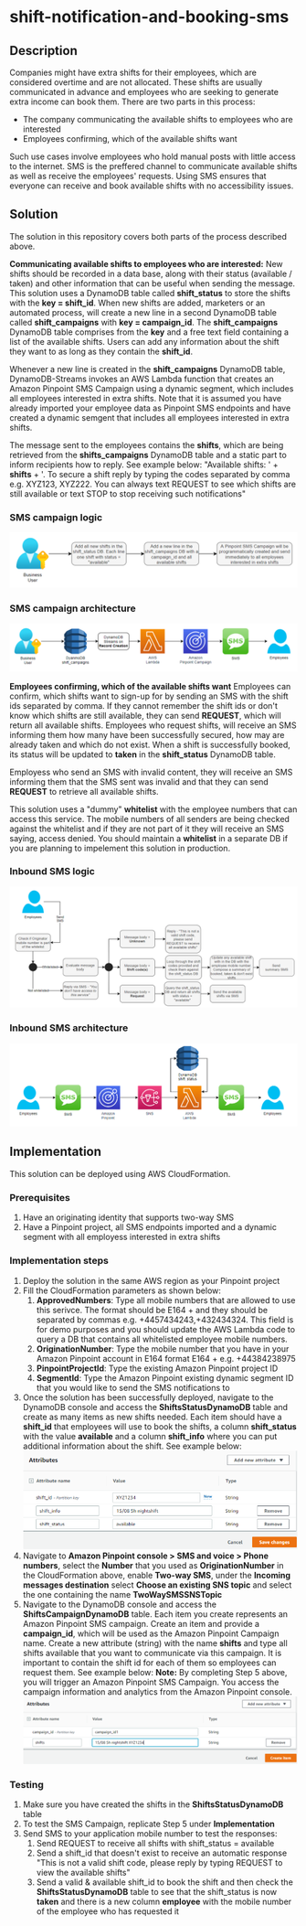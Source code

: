 # shift-notification-and-booking-sms

## Description

Companies might have extra shifts for their employees, which are considered overtime and are not allocated. These shifts are usually communicated in advance and employees who are seeking to generate extra income can book them. There are two parts in this process:

- The company communicating the available shifts to employees who are interested
- Employees confirming, which of the available shifts want

Such use cases involve employees who hold manual posts with little access to the internet. SMS is the preffered channel to communicate available shifts as well as receive the employees' requests. Using SMS ensures that everyone can receive and book available shifts with no accessibility issues. 

## Solution

The solution in this repository covers both parts of the process described above.

**Communicating available shifts to employees who are interested:**
New shifts should be recorded in a data base, along with their status (available / taken) and other information that can be useful when sending the message. This solution uses a DynamoDB table called **shift_status** to store the shifts with the **key = shift_id**. When new shifts are added, marketers or an automated process, will create a new line in a second DynamoDB table called **shift_campaigns**  with **key = campaign_id**. The **shift_campaigns** DynamoDB table comprises from the **key** and a free text field containing a list of the available shifts. Users can add any information about the shift they want to as long as they contain the **shift_id**.

Whenever a new line is created in the **shift_campaigns** DynamoDB table, DynamoDB-Streams invokes an AWS Lambda function that creates an Amazon Pinpoint SMS Campaign using a dynamic segment, which includes all employees interested in extra shifts. Note that it is assumed you have already imported your employee data as Pinpoint SMS endpoints and have created a dynamic semgent that includes all employees interested in extra shifts.

The message sent to the employees contains the **shifts**, which are being retrieved from the **shifts_campaigns** DynamoDB table and a static part to inform recipients how to reply. See example below:
"Available shifts: ' + **shifts** + '. To secure a shift reply by typing the codes separated by comma e.g. XYZ123, XYZ222. You can always text REQUEST to see which shifts are still available or text STOP to stop receiving such notifications"

### SMS campaign logic
![sms-campaign-logic](https://github.com/Pioank/shift-notification-and-booking-sms/blob/main/assets/sms-campaign-logic.PNG)

### SMS campaign architecture
![sms-campaign-architecture](https://github.com/Pioank/shift-notification-and-booking-sms/blob/main/assets/sms-campaign-architecture.PNG)

**Employees confirming, which of the available shifts want**
Employees can confirm, which shifts want to sign-up for by sending an SMS with the shift ids separated by comma. If they cannot remember the shift ids or don't know which shifts are still available, they can send **REQUEST**, which will return all available shifts. Employees who request shifts, will receive an SMS informing them how many have been successfully secured, how may are already taken and which do not exist. When a shift is successfully booked, its status will be updated to **taken** in the **shift_status** DynamoDB table.

Employess who send an SMS with invalid content, they will receive an SMS informing them that the SMS sent was invalid and that they can send **REQUEST** to retrieve all available shifts.

This solution uses a "dummy" **whitelist** with the employee numbers that can access this service. The mobile numbers of all senders are being checked against the whitelist and if they are not part of it they will receive an SMS saying, access denied. You should maintain a **whitelist** in a separate DB if you are planning to impelement this solution in production.

### Inbound SMS logic
![inbound-sms-logic](https://github.com/Pioank/shift-notification-and-booking-sms/blob/main/assets/inbound-sms-logic.PNG)

### Inbound SMS architecture
![inbound-sms-architecture](https://github.com/Pioank/shift-notification-and-booking-sms/blob/main/assets/inbound-sms-architecture.PNG)

## Implementation

This solution can be deployed using AWS CloudFormation.

### Prerequisites
1. Have an originating identity that supports two-way SMS
2. Have a Pinpoint project, all SMS endpoints imported and a dynamic segment with all employess interested in extra shifts

### Implementation steps
1. Deploy the solution in the same AWS region as your Pinpoint project
2. Fill the CloudFormation parameters as shown below:
    1. **ApprovedNumbers**: Type all mobile numbers that are allowed to use this serivce. The format should be E164 +<country-code><number> and they should be separated by commas e.g. +4457434243,+432434324. This field is for demo purposes and you should update the AWS Lambda code to query a DB that contains all whitelisted employee mobile numbers.
    2. **OriginationNumber**: Type the mobile number that you have in your Amazon Pinpoint account in E164 format E164 +<country-code><number> e.g. +44384238975
    3. **PinpointProjectId**: Type the existing Amazon Pinpoint project ID
    4. **SegmentId**: Type the Amazon Pinpoint existing dynamic segment ID that you would like to send the SMS notifications to
3. Once the solution has been successfully deployed, navigate to the DynamoDB console and access the **ShiftsStatusDynamoDB** table and create as many items as new shifts needed. Each item should have a **shift_id** that employees will use to book the shifts, a column **shift_status** with the value **available** and a column **shift_info** where you can put additional information about the shift. See example below: ![shift_status_db](https://github.com/Pioank/shift-notification-and-booking-sms/blob/main/assets/shift_status_dynamoDB.PNG)
4. Navigate to **Amazon Pinpoint console > SMS and voice > Phone numbers**, select the **Number** that you used as **OriginationNumber** in the CloudFormation above, enable **Two-way SMS**, under the **Incoming messages destination** select **Choose an existing SNS topic** and select the one containing the name **TwoWaySMSSNSTopic**
5. Navigate to the DynamoDB console and access the **ShiftsCampaignDynamoDB** table. Each item you create represents an Amazon Pinpoint SMS campaign. Create an item and provide a **campaign_id**, which will be used as the Amazon Pinpoint Campaign name. Create a new attribute (string) with the name **shifts** and type all shifts available that you want to communicate via this campaign. It is important to contain the shift id for each of them so employees can request them. See example below:
**Note:** By completing Step 5 above, you will trigger an Amazon Pinpoint SMS Campaign. You access the campaign information and analytics from the Amazon Pinpoint console.
![shift_campaign_db](https://github.com/Pioank/shift-notification-and-booking-sms/blob/main/assets/shift_campaign_dynamoDB.PNG)

### Testing
1. Make sure you have created the shifts in the **ShiftsStatusDynamoDB** table
2. To test the SMS Campaign, replicate Step 5 under **Implementation**
3. Send SMS to your application mobile number to test the responses:
    1. Send REQUEST to receive all shifts with shift_status = available
    2. Send a shift_id that doesn't exist to receive an automatic response "This is not a valid shift code, please reply by typing REQUEST to view the available shifts"
    3. Send a valid & available shift_id to book the shift and then check the **ShiftsStatusDynamoDB** table to see that the shift_status is now **taken** and there is a new column **employee** with the mobile number of the employee who has requested it
